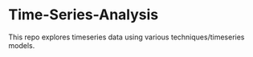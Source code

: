 # Time-Series-Analysis
This repo explores timeseries data using various techniques/timeseries models.
